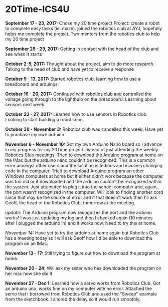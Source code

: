 # 20Time-ICS4U

**September 17 - 23, 2017:**
  Chose my 20 time project
  Project: create a robot to complete easy tasks (ie: maze).
  joined the robotics club at AYJ, hopefully helps me complete the project.
  Two mentors from the robotics club to help my 20 time project
  
  
  
**September 25 - 29, 2017:**
  Getting in contact with the head of the club and see when it starts



**October 2-5, 2017:**
  Thought about the project, aim to do more research.
  Talking to the head of club and have yet to receive a response




**October 9 - 13, 2017:**
  Started robotics club, learning how to use a breadboard and arduinos



**October 16 - 20, 2017:**
  Continued with robotics club and controlled the voltage going through to the lightbulb on the breadboard.
  Learning about sensors next week




**October 23 - 27, 2017:**
  Learned how to use sensors in Robotics club. Looking to start building a robot soon.



**October 30 - November 3:**
  Robotics club was cancelled this week.
  Have yet to purchase my own arduino
  
 **November 6 - November 10:**
  Got my own Arduino Nano board so I advance in my progress for my 20Time project instead of just attending the weekly Robotics Club meetings. Tried to download the Arduino program at home on the IMac but the arduino nano couldn't be recognized. This is a common error amongst other users and the solution is tedious and involves changing code in the computer. Tried to download Arduino program on other Windows computers at home but it either didn't work because the computer was too old or it downloaded and the arduino couldn't be recognized within the system. Just attempted to plug it into the school computer and, again, the port wasn't recognized in the computer. Will look to finding another cord since that may be the source of error and if that doesn't work then I'll ask Geoff, the head of the Robotics Club, tomorrow at the meeting.
  
  *update:* The Arduino program now recognizes the port and the arduino works! I was just updating my log and then I checked again (10 minutes after I plugged the arduino in) and it works now. Need to try this at home.
  
  *November 14:* Have yet to try the arduino at home again but Robotics Club has a meeting today so I will ask Geoff how I'd be able to download the program on an IMac.

  **November 13 - 17:**
    Still trying to figure out how to download the program at home.
    
  **November 20 - 24:**
    Will ask my sister who has downloaded the program on her mac how she did it

  **November 27 - Dec 1:**
    Learned how a servo works from Robotics Club. Got an arduino uno, works fine on my computer with no error. Attached the servo that I borrowed from Robotics Club and used the "Sweep" example from the sketchbook. I altered the delay so it would run smoothly.
